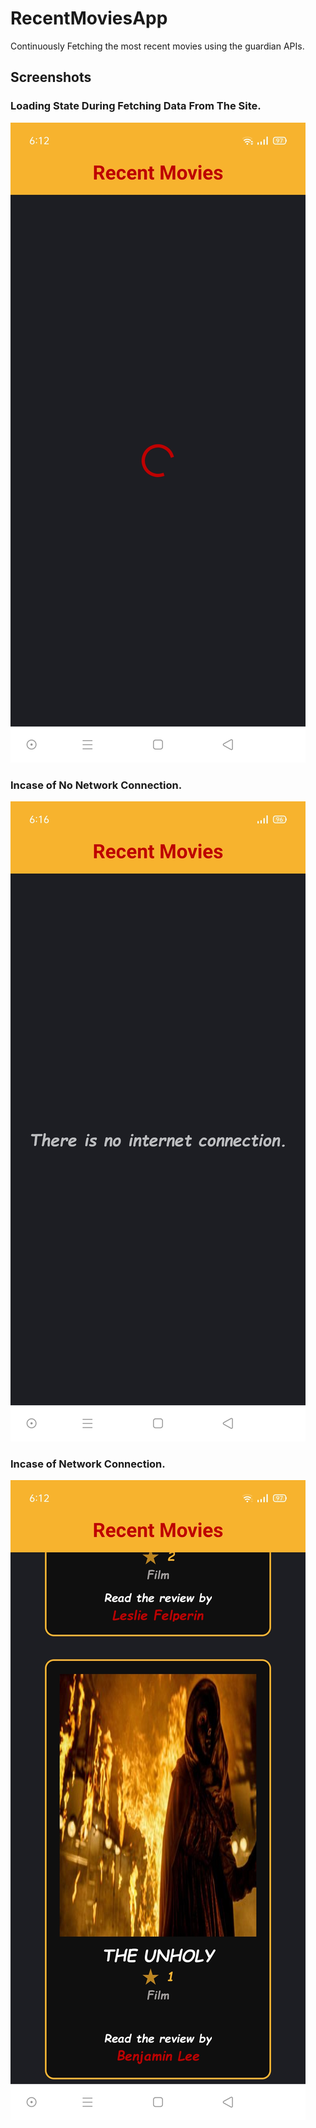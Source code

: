 # RecentMoviesApp
Continuously Fetching the most recent movies using the guardian  APIs.

## Screenshots

### Loading State During Fetching Data From The Site.
![](Screenshots/loading_state.jpg)


### Incase of No Network Connection.
![](Screenshots/no_network_state.jpg)


### Incase of Network Connection.
![](Screenshots/network_state.jpg)
